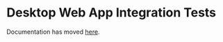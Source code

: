 # Desktop Web App Integration Tests

Documentation has moved [here](/docs/webapps/integration-testing-framework.md).
